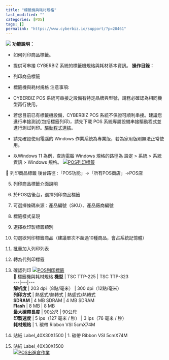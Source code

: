 ```yaml
---
title: "標籤機與耗材規格"
last_modified: ""
categories: [POS]
tags: []
permalink: "https://www.cyberbiz.io/support/?p=28461"
---
```


![](https://www.cyberbiz.io/support/wp-content/uploads/企業版.png) **功能說明：**  

* 如何列印商品標籤。
* 提供可串接 CYBERBIZ 系統的標籤機規格與耗材基本資訊。
**操作目錄：**

* 列印商品標籤
* 標籤機與耗材規格
注意事項:  

* CYBERBIZ POS 系統可串接之設備有特定品牌與型號，請務必確認為相同機型再行使用。
* 若您目前已有標籤機設備，CYBERBIZ POS 系統不保證可順利串接。建議您進行串接測試(包括標籤列印)，請先下載 POS 系統專屬設備串接驅動程式並進行測試列印。[驅動程式連結](https://drive.google.com/file/d/1_5E8MAY8fAAy5HDjuuX8cQ2hEcZBfiKQ/view?usp=sharing)。
* 請先確認使用電腦的 Windows 作業系統為專業版，若為家用版則無法正常使用。
* 以Windows 11 為例，查詢電腦 Windows 規格的路徑為 設定 > 系統 > 系統資訊 > Windows 規格。
[![POS列印標籤](https://www.cyberbiz.io/support/wp-content/uploads/POS列印標籤3.png)](https://www.cyberbiz.io/support/wp-content/uploads/POS列印標籤3.png)


📌 列印商品標籤 後台路徑 :「POS功能」→「所有POS商店」→POS店  


5. 列印商品標籤介面說明


1. 於POS店後台，選擇列印商品標籤
2. 可選擇條碼來源：產品編號（SKU）、產品廠商編號
3. 標籤樣式呈現
4. 選擇欲印製標籤類別
5. 勾選欲列印標籤商品（建議單次不超過10種商品，會占系統記憶體）
6. 批量加入列印列表
7. 轉為代列印標籤
8. 確認列印
[![POS列印標籤](https://www.cyberbiz.io/support/wp-content/uploads/POS列印標籤1.png)](https://www.cyberbiz.io/support/wp-content/uploads/POS列印標籤1.png)  
📌 標籤機與耗材規格 **機型** | TSC TTP-225 | TSC TTP-323  
---|---|---  
**解析度** | 203 dpi（8點/毫米） | 300 dpi（12點/毫米）  
**列印方式** | 熱感式/熱轉式 | 熱感式/熱轉式  
**SDRAM** | 4 MB SDRAM | 4 MB SDRAM  
**Flash** | 8 MB | 8 MB  
**最大碳帶長度** | 90公尺 | 90公尺  
**印製速度** | 5 ips（127 毫米 / 秒） | 3 ips（76 毫米 / 秒）  
**耗材規格** | 1. 碳帶 Ribbon VSI 5cmX74M  
2. 貼紙 Label_40X30X1500 | 1. 碳帶 Ribbon VSI 5cmX74M  
2. 貼紙 Label_40X30X1500  
[![POS出進倉作業](https://www.cyberbiz.io/support/wp-content/uploads/POS列印標籤2.png)](https://www.cyberbiz.io/support/wp-content/uploads/POS列印標籤2.png)  

